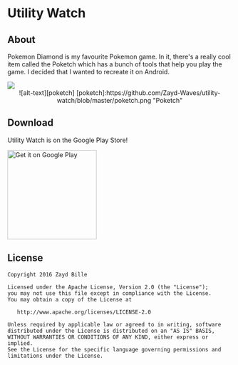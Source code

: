 # Utility Watch

## About
Pokemon Diamond is my favourite Pokemon game. In it, there's a really cool item called the Poketch which has a bunch of tools that help you play the game. I decided that I wanted to recreate it on Android.

<img style="display:inline; margin: 0 auto;" src="https://raw.githubusercontent.com/Zayd-Waves/utility-watch/master/poketch.png">

<div style="text-align:center" markdown="1">
![alt-text][poketch]
[poketch]:https://github.com/Zayd-Waves/utility-watch/blob/master/poketch.png "Poketch"
</div>

## Download 
Utility Watch is on the Google Play Store!

<a href='https://play.google.com/store/apps/details?id=me.zaydbille.utilitywatch&utm_source=global_co&utm_medium=prtnr&utm_content=Mar2515&utm_campaign=PartBadge&pcampaignid=MKT-Other-global-all-co-prtnr-py-PartBadge-Mar2515-1'><img alt='Get it on Google Play' src='https://play.google.com/intl/en_us/badges/images/generic/en_badge_web_generic.png' width='200'/></a>

## License
    Copyright 2016 Zayd Bille

    Licensed under the Apache License, Version 2.0 (the "License");
    you may not use this file except in compliance with the License.
    You may obtain a copy of the License at

       http://www.apache.org/licenses/LICENSE-2.0

    Unless required by applicable law or agreed to in writing, software
    distributed under the License is distributed on an "AS IS" BASIS,
    WITHOUT WARRANTIES OR CONDITIONS OF ANY KIND, either express or implied.
    See the License for the specific language governing permissions and
    limitations under the License.
